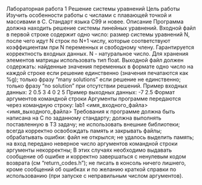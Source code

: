 Лабораторная работа 1
Решение системы уравнений
Цель работы
Изучить особенности работы с числами с плавающей точкой и массивами в C.
Стандарт языка
С99 и новее.
Описание
Программа должна находить решение системы линейных уравнений.
Входной файл в первой строке содержит одно число: размер системы уравнений N, после чего идут N строк по N+1 числу, которые соответствуют коэффициентам при N переменных и свободному члену. Гарантируется корректность входных данных. N - натуральное число.
Для хранения элементов матрицы использовать тип float.
Выходной файл должен содержать:
найденные значения переменных в формате одно число на каждой строке если решение единственно (значения печатаются как %g);
только фразу “many solutions” если решение не единственно;
только фразу “no solution” при отсутствии решений.
Пример входных данных:
2
0.5 3 4
0 2 5
Пример выходных данных:
-7
2.5
Формат аргументов командной строки
Аргументы программе передаются через командную строку:
lab1 <имя_входного_файла> <имя_выходного_файла>
Требования к программе
должна быть написана на C по заданному стандарту;
должна выполнять поставленную в ТЗ задачу;
не использовать внешние библиотеки;
всегда корректно освобождать память и закрывать файлы;
обрабатывать ошибки: 
файл не открылся; 
не удалось выделить память;
на вход передано неверное число аргументов командной строки
аргументы некорректны;
В этих случаях необходимо выдавать сообщение об ошибке и корректно завершаться с ненулевым кодом возврата (см “return_codes.h”);
не писать в консоль ничего лишнего, кроме сообщений об ошибках и по желанию краткой справки по использованию (при запуске с неправильным числом аргументов).
